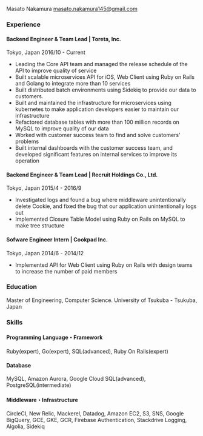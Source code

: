 
Masato Nakamura
masato.nakamura145@gmail.com

### Experience

#### Backend Engineer & Team Lead | Toreta, Inc.
Tokyo, Japan 2016/10 - Current

* Leading the Core API team and managed the release schedule of the API to improve quality of service
* Built scalable microservices API for iOS, Web Client using Ruby on Rails and Golang to integrate more than 10 services
* Built distributed batch environments using Sidekiq to provide our data to customers.
* Built and maintained the infrastructure for microservices using kubernetes to make application developers easier to maintain our infrastructure
* Refactored database tables with more than 100 million records on MySQL to improve quality of our data
* Worked with customer success team to find and solve customers' problems
* Built internal dashboards with the customer success team, and developed significant features on internal services to improve its operation

#### Backend Engineer & Team Lead | Recruit Holdings Co., Ltd.
Tokyo, Japan 2015/4 - 2016/9

* Investigated logs and found a bug where middleware unintentionally delete Cookie, and fixed the bug that our application unintentionally logs out
* Implemented Closure Table Model using Ruby on Rails on MySQL to make tree structure

#### Sofware Engineer Intern | Cookpad Inc.
Tokyo, Japan 2014/6 - 2014/12

* Implemented API for Web Client using Ruby on Rails with design teams to increase the number of paid members

### Education
Master of Engineering, Computer Science. University of Tsukuba - Tsukuba, Japan

### Skills

#### Programming Language・Framework
Ruby(expert), Go(expert), SQL(advanced), Ruby On Rails(expert) 

#### Database
MySQL, Amazon Aurora, Google Cloud SQL(advanced), PostgreSQL(intermediate)

#### Middleware・Infrastructure
CircleCI, New Relic, Mackerel, Datadog, Amazon EC2, S3, SNS, Google BigQuery, GCE, GKE, GCR, Firebase Authentication, Stackdrive Logging, Algolia, Sidekiq
